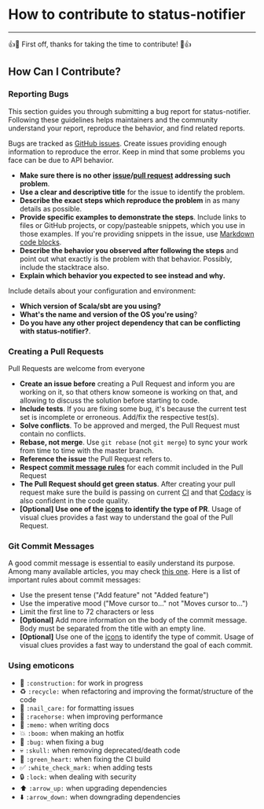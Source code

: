 # How to contribute to status-notifier
---

:+1::tada: First off, thanks for taking the time to contribute! :tada::+1:

## How Can I Contribute?

### Reporting Bugs

This section guides you through submitting a bug report for status-notifier. Following these guidelines helps maintainers and the community understand your report, reproduce the behavior, and find related reports.

Bugs are tracked as [GitHub issues](https://github.com/pedrorijo91/status-notifier/issues). Create issues providing enough information to reproduce the error. Keep in mind that some problems you face can be due to API behavior.

* **Make sure there is no other [issue](https://github.com/pedrorijo91/status-notifier/issues)/[pull request](https://github.com/pedrorijo91/status-notifier/pulls) addressing such problem**.
* **Use a clear and descriptive title** for the issue to identify the problem.
* **Describe the exact steps which reproduce the problem** in as many details as possible.
* **Provide specific examples to demonstrate the steps**. Include links to files or GitHub projects, or copy/pasteable snippets, which you use in those examples. If you're providing snippets in the issue, use [Markdown code blocks](https://help.github.com/articles/markdown-basics/#multiple-lines).
* **Describe the behavior you observed after following the steps** and point out what exactly is the problem with that behavior. Possibly, include the stacktrace also.
* **Explain which behavior you expected to see instead and why.**

Include details about your configuration and environment:

* **Which version of Scala/sbt are you using?**
* **What's the name and version of the OS you're using**?
* **Do you have any other project dependency that can be conflicting with status-notifier?**.

### Creating a Pull Requests

Pull Requests are welcome from everyone
* **Create an issue before** creating a Pull Request and inform you are working on it, so that others know someone is working on that, and allowing to discuss the solution before starting to code.
* **Include tests**. If you are fixing some bug, it's because the current test set is incomplete or erroneous. Add/fix the respective test(s).
* **Solve conflicts**. To be approved and merged, the Pull Request must contain no conflicts.
* **Rebase, not merge**. Use `git rebase` (not `git merge`) to sync your work from time to time with the master branch.
* **Reference the issue** the Pull Request refers to.
* **Respect [commit message rules](#git-commit-messages)** for each commit included in the Pull Request
* **The Pull Request should get green status**. After creating your pull request make sure the build is passing on current [CI](https://travis-ci.org/pedrorijo91/status-notifier)
and that [Codacy](https://www.codacy.com/app/pedrorijo91/status-notifier) is also confident in the code quality.
* **[Optional] Use one of the [icons](#using-emoticons) to identify the type of PR**. Usage of visual clues provides a fast way to understand the goal of the Pull Request.

### Git Commit Messages

A good commit message is essential to easily understand its purpose. Among many available articles, you may check [this one](http://tbaggery.com/2008/04/19/a-note-about-git-commit-messages.html).
Here is a list of important rules about commit messages:

* Use the present tense ("Add feature" not "Added feature")
* Use the imperative mood ("Move cursor to..." not "Moves cursor to...")
* Limit the first line to 72 characters or less
* **[Optional]** Add more information on the body of the commit message. Body must be separated from the title with an empty line.
* **[Optional]** Use one of the [icons](#using-emoticons) to identify the type of commit. Usage of visual clues provides a fast way to understand the goal of each commit.


### Using emoticons
  * :construction: `:construction:` for work in progress
  * :recycle: `:recycle:` when refactoring and improving the format/structure of the code
  * :nail_care: `:nail_care:` for formatting issues
  * :racehorse: `:racehorse:` when improving performance
  * :memo: `:memo:` when writing docs
  * :boom: `:boom:` when making an hotfix
  * :bug: `:bug:` when fixing a bug
  * :skull: `:skull:` when removing deprecated/death code
  * :green_heart: `:green_heart:` when fixing the CI build
  * :white_check_mark: `:white_check_mark:` when adding tests
  * :lock: `:lock:` when dealing with security
  * :arrow_up: `:arrow_up:` when upgrading dependencies
  * :arrow_down: `:arrow_down:` when downgrading dependencies
